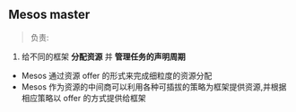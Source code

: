 ## Mesos master

> 负责:

1. 给不同的框架 __分配资源__ 并 __管理任务的声明周期__
  - Mesos 通过资源 offer 的形式来完成细粒度的资源分配
  - Mesos 作为资源的中间商可以利用各种可插拔的策略为框架提供资源,并根据相应策略以 offer 的方式提供给框架
